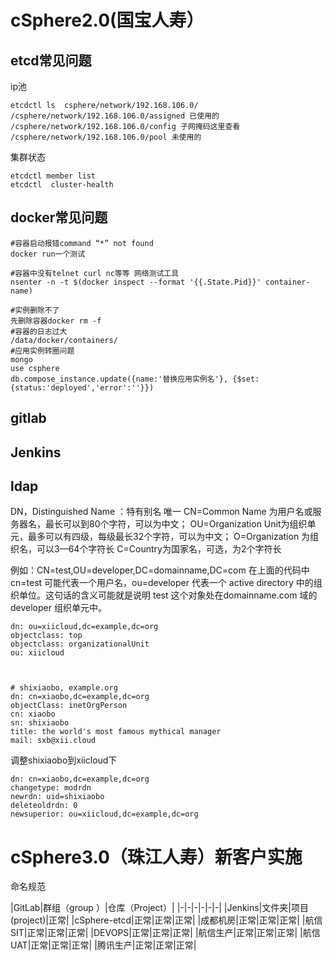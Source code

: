# cSphere2.0(国宝人寿）
etcd常见问题
---
ip池

```
etcdctl ls  csphere/network/192.168.106.0/
/csphere/network/192.168.106.0/assigned 已使用的
/csphere/network/192.168.106.0/config 子网掩码这里查看
/csphere/network/192.168.106.0/pool 未使用的
```
集群状态

```
etcdctl member list
etcdctl  cluster-health
```
docker常见问题
---
```
#容器启动报错command “*” not found
docker run一个测试

#容器中没有telnet curl nc等等 网络测试工具
nsenter -n -t $(docker inspect --format '{{.State.Pid}}' container-name)

#实例删除不了
先删除容器docker rm -f
#容器的日志过大
/data/docker/containers/
#应用实例转圈问题
mongo
use csphere
db.compose_instance.update({name:'替换应用实例名'}, {$set:{status:'deployed','error':''}})
```

gitlab
---

Jenkins
---



ldap
---


DN，Distinguished Name ：特有别名 唯一 
CN=Common Name 为用户名或服务器名，最长可以到80个字符，可以为中文；
OU=Organization Unit为组织单元，最多可以有四级，每级最长32个字符，可以为中文；
O=Organization 为组织名，可以3—64个字符长
C=Country为国家名，可选，为2个字符长

例如：CN=test,OU=developer,DC=domainname,DC=com 
在上面的代码中 cn=test 可能代表一个用户名，ou=developer 代表一个 active directory 中的组织单位。这句话的含义可能就是说明 test 这个对象处在domainname.com 域的 developer 组织单元中。



```
dn: ou=xiicloud,dc=example,dc=org
objectclass: top
objectclass: organizationalUnit
ou: xiicloud



# shixiaobo, example.org
dn: cn=xiaobo,dc=example,dc=org
objectClass: inetOrgPerson
cn: xiaobo
sn: shixiaobo
title: the world's most famous mythical manager
mail: sxb@xii.cloud
```

调整shixiaobo到xiicloud下

```
dn: cn=xiaobo,dc=example,dc=org
changetype: modrdn
newrdn: uid=shixiaobo
deleteoldrdn: 0
newsuperior: ou=xiicloud,dc=example,dc=org
```

# cSphere3.0（珠江人寿）新客户实施
命名规范



|GitLab|群组（group ）|仓库（Project）|
|-|-|-|-|-|-|
|Jenkins|文件夹|项目(project)|正常|
|cSphere-etcd|正常|正常|正常|
|成都机房|正常|正常|正常|
|航信SIT|正常|正常|正常|
|DEVOPS|正常|正常|正常|
|航信生产|正常|正常|正常|
|航信UAT|正常|正常|正常|
|腾讯生产|正常|正常|正常|
